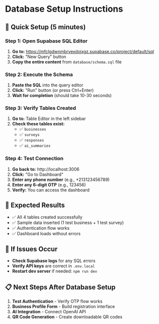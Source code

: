 # Database Setup Instructions

## 🚀 Quick Setup (5 minutes)

### Step 1: Open Supabase SQL Editor
1. **Go to:** https://mfclgdwnmbrvexdojxgz.supabase.co/project/default/sql
2. **Click:** "New Query" button
3. **Copy the entire content** from `database/schema.sql` file

### Step 2: Execute the Schema
1. **Paste the SQL** into the query editor
2. **Click:** "Run" button (or press Ctrl+Enter)
3. **Wait for completion** (should take 10-30 seconds)

### Step 3: Verify Tables Created
1. **Go to:** Table Editor in the left sidebar
2. **Check these tables exist:**
   - ✅ `businesses`
   - ✅ `surveys` 
   - ✅ `responses`
   - ✅ `ai_summaries`

### Step 4: Test Connection
1. **Go back to:** http://localhost:3006
2. **Click:** "Go to Dashboard"
3. **Enter any phone number** (e.g., +213123456789)
4. **Enter any 6-digit OTP** (e.g., 123456)
5. **Verify:** You can access the dashboard

## 🎯 Expected Results
- ✅ All 4 tables created successfully
- ✅ Sample data inserted (1 test business + 1 test survey)
- ✅ Authentication flow works
- ✅ Dashboard loads without errors

## 🚨 If Issues Occur
- **Check Supabase logs** for any SQL errors
- **Verify API keys** are correct in `.env.local`
- **Restart dev server** if needed: `npm run dev`

## 📋 Next Steps After Database Setup
1. **Test Authentication** - Verify OTP flow works
2. **Business Profile Form** - Build registration interface
3. **AI Integration** - Connect OpenAI API
4. **QR Code Generation** - Create downloadable QR codes